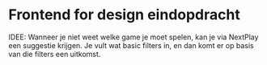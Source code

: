 # Frontend for design eindopdracht

IDEE: Wanneer je niet weet welke game je moet spelen, kan je via NextPlay een suggestie krijgen. Je vult wat basic filters in, en dan komt er op basis van die filters een uitkomst.
